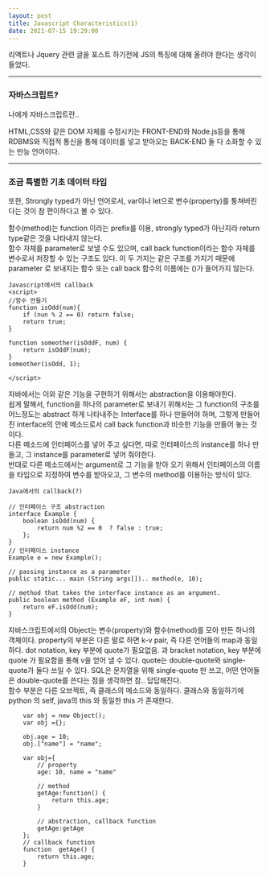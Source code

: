 ```yaml
---
layout: post
title: Javascript Characteristics(1)
date: 2021-07-15 19:29:00
---
```


리액트나 Jquery 관련 글을 포스트 하기전에 JS의 특징에 대해 올려야 한다는 생각이 들었다.  

-----------------

### 자바스크립트?

나에게 자바스크립트란..   

 HTML,CSS와 같은 DOM 자체를 수정시키는 FRONT-END와 Node.js등을 통해 RDBMS와 직접적 통신을 통해 데이터를 넣고 받아오는 BACK-END 둘 다 소화할 수 있는 만능 언어이다.  

------------------- 

###  조금 특별한 기초 데이터 타입

또한, Strongly typed가 아닌 언어로서, var이나 let으로 변수(property)를 퉁쳐버린다는 것이 참 편이하다고 볼 수 있다.  

함수(method)는 function 이라는 prefix를 이용, strongly typed가 아닌지라 return type같은 것을 나타내지 않는다.  
함수 자체를 parameter로 보낼 수도 있으며, call back function이라는 함수 자체를 변수로서 저장할 수 있는 구조도 있다. 이 두 가지는 같은 구조를 가지기 때문에 parameter 로 보내지는 함수 또는 call back 함수의 이름에는 ()가 들어가지 않는다.  
```
Javascript에서의 callback
<script>
//함수 만들기
function isOdd(num){
	if (nun % 2 == 0) return false;
	return true; 
}

function someother(isOddF, num) {
	return isOddF(num);
}
someother(isOdd, 1);

</script>
```
자바에서는 이와 같은 기능을 구현하기 위해서는 abstraction을 이용해야한다.  
쉽게 말해서, function을 하나의 parameter로 보내기 위해서는 그 function의 구조를 어느정도는 abstract 하게 나타내주는 Interface를 하나 만들어야 하며, 그렇게 만들어진 interface의 안에 메소드로서 call back function과 비슷한 기능을 만들어 놓는 것이다.  
다른 메소드에 인터페이스를 넣어 주고 싶다면, 따로 인터페이스의 instance를 하나 만들고, 그 instance를 parameter로 넣어 줘야한다.  
반대로 다른 메소드에서는 argument로 그 기능을 받아 오기 위해서 인터페이스의 이름을 타입으로 지정하여 변수를 받아오고, 그 변수의 method를 이용하는 방식이 있다.  
```
Java에서의 callback(?)

// 인터페이스 구조 abstraction
interface Example {
	boolean isOdd(num) {
		return num %2 == 0  ? false : true;
	};
}
// 인터페이스 instance
Example e = new Example();

// passing instance as a parameter
public static... main (String args[]).. method(e, 10);

// method that takes the interface instance as an argument.
public boolean method (Example eF, int num) {
	return eF.isOdd(num);
}
```

자바스크립트에서의 Object는 변수(property)와 함수(method)를 모아 만든 하나의 객체이다.
property의 부분은 다른 말로 하면 k-v pair, 즉 다른 언어들의 map과 동일하다.
dot notation, key 부분에 quote가 필요없음. 과 bracket notation, key 부분에 quote 가 필요함을 통해 v을 얻어 낼 수 있다. quote는 double-quote와 single-quote가 둘다 쓰일 수 있다. SQL은 문자열을 위해 single-quote 만 쓰고, 어떤 언어들은 double-quote를 쓴다는 점을 생각하면 참.. 답답해진다.  
함수 부분은 다른 오브젝트, 즉 클래스의 메소드와 동일하다. 클래스와 동일하기에 python 의 self, java의 this 와 동일한 this 가 존재한다.
```	
	var obj = new Object();
	var obj ={};
	
	obj.age = 10;
	obj.["name"] = "name";	
	
	var obj={
		// property
		age: 10, name = "name"

		// method
		getAge:function() {
			return this.age;
		}

		// abstraction, callback function
		getAge:getAge
	};
	// callback function
	function  getAge() {
		return this.age;
	}
```
